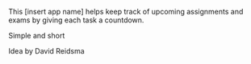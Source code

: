 This [insert app name] helps keep track of upcoming assignments and exams by giving each task a countdown.

Simple and short

Idea by David Reidsma